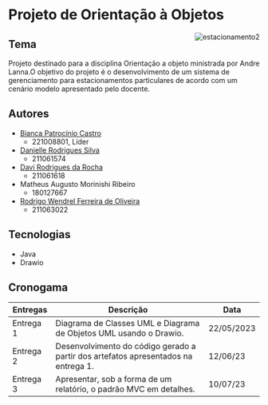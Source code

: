 # Projeto de Orientação à Objetos
<a href="https://imgbb.com/"><img src="https://i.ibb.co/9sRwxc3/estacionamento2.png" alt="estacionamento2" border="0" align="right"></a>

## Tema
Projeto destinado para a disciplina Orientação a objeto ministrada por Andre Lanna.O objetivo do projeto é o desenvolvimento de um sistema de gerenciamento para estacionamentos
particulares de acordo com um cenário modelo apresentado pelo docente. 



## Autores 

- [Bianca Patrocínio Castro](https://github.com/BiancaPatrocinio7)
  - 221008801, Líder
- [Danielle Rodrigues Silva](https://github.com/Danizelle)
  - 211061574
- [Davi Rodrigues da Rocha](https://github.com/DanielRogs)
  - 211061618
- Matheus Augusto Morinishi Ribeiro
  - 180127667
- [Rodrigo Wendrel Ferreira de Oliveira](https://github.com/rodwendrel)
  - 211063022

## Tecnologias 
- Java
- Drawio


## Cronogama 

Entregas | Descrição | Data
---|---|---|
Entrega 1| Diagrama de Classes UML e Diagrama de Objetos UML usando o Drawio.| 22/05/2023
Entrega 2| Desenvolvimento do código gerado a partir dos artefatos apresentados na entrega 1.| 12/06/23 
Entrega 3| Apresentar, sob a forma de um relatório, o padrão MVC em detalhes.| 10/07/23
